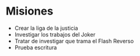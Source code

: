 # Misiones

* Crear la liga de la justicia
* Investigar los trabajos del Joker
* Tratar de investigar que trama el Flash Reverso
* Prueba escritura
